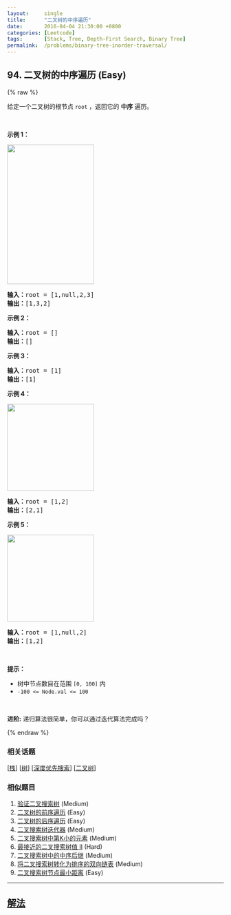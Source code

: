 ```yaml
---
layout:     single
title:      "二叉树的中序遍历"
date:       2016-04-04 21:30:00 +0800
categories: [Leetcode]
tags:       [Stack, Tree, Depth-First Search, Binary Tree]
permalink:  /problems/binary-tree-inorder-traversal/
---
```


## 94. 二叉树的中序遍历 (Easy)

{% raw %}

<p>给定一个二叉树的根节点 <code>root</code> ，返回它的 <strong>中序</strong> 遍历。</p>

<p> </p>

<p><strong>示例 1：</strong></p>
<img alt="" src="https://assets.leetcode.com/uploads/2020/09/15/inorder_1.jpg" style="width: 202px; height: 324px;" />
<pre>
<strong>输入：</strong>root = [1,null,2,3]
<strong>输出：</strong>[1,3,2]
</pre>

<p><strong>示例 2：</strong></p>

<pre>
<strong>输入：</strong>root = []
<strong>输出：</strong>[]
</pre>

<p><strong>示例 3：</strong></p>

<pre>
<strong>输入：</strong>root = [1]
<strong>输出：</strong>[1]
</pre>

<p><strong>示例 4：</strong></p>
<img alt="" src="https://assets.leetcode.com/uploads/2020/09/15/inorder_5.jpg" style="width: 202px; height: 202px;" />
<pre>
<strong>输入：</strong>root = [1,2]
<strong>输出：</strong>[2,1]
</pre>

<p><strong>示例 5：</strong></p>
<img alt="" src="https://assets.leetcode.com/uploads/2020/09/15/inorder_4.jpg" style="width: 202px; height: 202px;" />
<pre>
<strong>输入：</strong>root = [1,null,2]
<strong>输出：</strong>[1,2]
</pre>

<p> </p>

<p><strong>提示：</strong></p>

<ul>
	<li>树中节点数目在范围 <code>[0, 100]</code> 内</li>
	<li><code>-100 <= Node.val <= 100</code></li>
</ul>

<p> </p>

<p><strong>进阶:</strong> 递归算法很简单，你可以通过迭代算法完成吗？</p>

{% endraw %}

### 相关话题
  [[栈](https://github.com/awesee/leetcode/tree/main/tag/stack/README.md)]
  [[树](https://github.com/awesee/leetcode/tree/main/tag/tree/README.md)]
  [[深度优先搜索](https://github.com/awesee/leetcode/tree/main/tag/depth-first-search/README.md)]
  [[二叉树](https://github.com/awesee/leetcode/tree/main/tag/binary-tree/README.md)]

### 相似题目
  1. [验证二叉搜索树](/problems/validate-binary-search-tree) (Medium)
  1. [二叉树的前序遍历](/problems/binary-tree-preorder-traversal) (Easy)
  1. [二叉树的后序遍历](/problems/binary-tree-postorder-traversal) (Easy)
  1. [二叉搜索树迭代器](/problems/binary-search-tree-iterator) (Medium)
  1. [二叉搜索树中第K小的元素](/problems/kth-smallest-element-in-a-bst) (Medium)
  1. [最接近的二叉搜索树值 II](/problems/closest-binary-search-tree-value-ii) (Hard)
  1. [二叉搜索树中的中序后继](/problems/inorder-successor-in-bst) (Medium)
  1. [将二叉搜索树转化为排序的双向链表](/problems/convert-binary-search-tree-to-sorted-doubly-linked-list) (Medium)
  1. [二叉搜索树节点最小距离](/problems/minimum-distance-between-bst-nodes) (Easy)

---

## [解法](https://github.com/awesee/leetcode/tree/main/problems/binary-tree-inorder-traversal)
